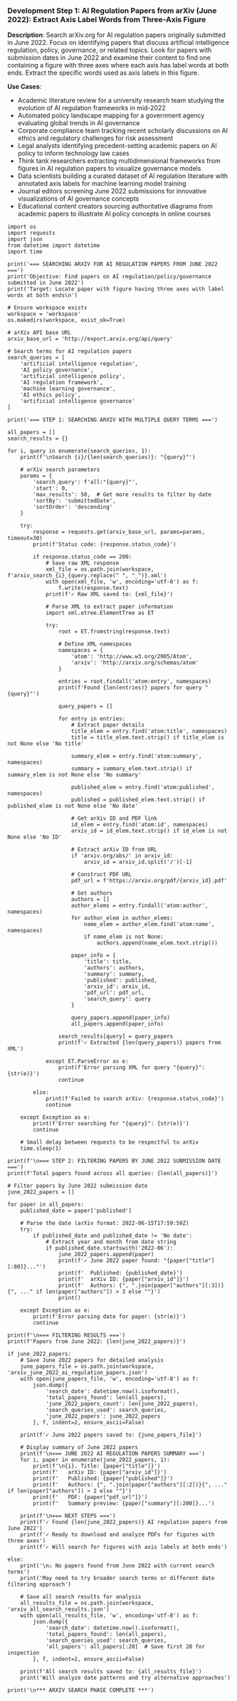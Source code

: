 ### Development Step 1: AI Regulation Papers from arXiv (June 2022): Extract Axis Label Words from Three-Axis Figure

**Description**: Search arXiv.org for AI regulation papers originally submitted in June 2022. Focus on identifying papers that discuss artificial intelligence regulation, policy, governance, or related topics. Look for papers with submission dates in June 2022 and examine their content to find one containing a figure with three axes where each axis has label words at both ends. Extract the specific words used as axis labels in this figure.

**Use Cases**:
- Academic literature review for a university research team studying the evolution of AI regulation frameworks in mid-2022
- Automated policy landscape mapping for a government agency evaluating global trends in AI governance
- Corporate compliance team tracking recent scholarly discussions on AI ethics and regulatory challenges for risk assessment
- Legal analysts identifying precedent-setting academic papers on AI policy to inform technology law cases
- Think tank researchers extracting multidimensional frameworks from figures in AI regulation papers to visualize governance models
- Data scientists building a curated dataset of AI regulation literature with annotated axis labels for machine learning model training
- Journal editors screening June 2022 submissions for innovative visualizations of AI governance concepts
- Educational content creators sourcing authoritative diagrams from academic papers to illustrate AI policy concepts in online courses

```
import os
import requests
import json
from datetime import datetime
import time

print('=== SEARCHING ARXIV FOR AI REGULATION PAPERS FROM JUNE 2022 ===')
print('Objective: Find papers on AI regulation/policy/governance submitted in June 2022')
print('Target: Locate paper with figure having three axes with label words at both ends\n')

# Ensure workspace exists
workspace = 'workspace'
os.makedirs(workspace, exist_ok=True)

# arXiv API base URL
arxiv_base_url = 'http://export.arxiv.org/api/query'

# Search terms for AI regulation papers
search_queries = [
    'artificial intelligence regulation',
    'AI policy governance', 
    'artificial intelligence policy',
    'AI regulation framework',
    'machine learning governance',
    'AI ethics policy',
    'artificial intelligence governance'
]

print('=== STEP 1: SEARCHING ARXIV WITH MULTIPLE QUERY TERMS ===')

all_papers = []
search_results = {}

for i, query in enumerate(search_queries, 1):
    print(f'\nSearch {i}/{len(search_queries)}: "{query}"')
    
    # arXiv search parameters
    params = {
        'search_query': f'all:"{query}"',
        'start': 0,
        'max_results': 50,  # Get more results to filter by date
        'sortBy': 'submittedDate',
        'sortOrder': 'descending'
    }
    
    try:
        response = requests.get(arxiv_base_url, params=params, timeout=30)
        print(f'Status code: {response.status_code}')
        
        if response.status_code == 200:
            # Save raw XML response
            xml_file = os.path.join(workspace, f'arxiv_search_{i}_{query.replace(" ", "_")}.xml')
            with open(xml_file, 'w', encoding='utf-8') as f:
                f.write(response.text)
            print(f'✓ Raw XML saved to: {xml_file}')
            
            # Parse XML to extract paper information
            import xml.etree.ElementTree as ET
            
            try:
                root = ET.fromstring(response.text)
                
                # Define XML namespaces
                namespaces = {
                    'atom': 'http://www.w3.org/2005/Atom',
                    'arxiv': 'http://arxiv.org/schemas/atom'
                }
                
                entries = root.findall('atom:entry', namespaces)
                print(f'Found {len(entries)} papers for query "{query}"')
                
                query_papers = []
                
                for entry in entries:
                    # Extract paper details
                    title_elem = entry.find('atom:title', namespaces)
                    title = title_elem.text.strip() if title_elem is not None else 'No title'
                    
                    summary_elem = entry.find('atom:summary', namespaces)
                    summary = summary_elem.text.strip() if summary_elem is not None else 'No summary'
                    
                    published_elem = entry.find('atom:published', namespaces)
                    published = published_elem.text.strip() if published_elem is not None else 'No date'
                    
                    # Get arXiv ID and PDF link
                    id_elem = entry.find('atom:id', namespaces)
                    arxiv_id = id_elem.text.strip() if id_elem is not None else 'No ID'
                    
                    # Extract arXiv ID from URL
                    if 'arxiv.org/abs/' in arxiv_id:
                        arxiv_id = arxiv_id.split('/')[-1]
                    
                    # Construct PDF URL
                    pdf_url = f'https://arxiv.org/pdf/{arxiv_id}.pdf'
                    
                    # Get authors
                    authors = []
                    author_elems = entry.findall('atom:author', namespaces)
                    for author_elem in author_elems:
                        name_elem = author_elem.find('atom:name', namespaces)
                        if name_elem is not None:
                            authors.append(name_elem.text.strip())
                    
                    paper_info = {
                        'title': title,
                        'authors': authors,
                        'summary': summary,
                        'published': published,
                        'arxiv_id': arxiv_id,
                        'pdf_url': pdf_url,
                        'search_query': query
                    }
                    
                    query_papers.append(paper_info)
                    all_papers.append(paper_info)
                
                search_results[query] = query_papers
                print(f'✓ Extracted {len(query_papers)} papers from XML')
                
            except ET.ParseError as e:
                print(f'Error parsing XML for query "{query}": {str(e)}')
                continue
        
        else:
            print(f'Failed to search arXiv: {response.status_code}')
            continue
    
    except Exception as e:
        print(f'Error searching for "{query}": {str(e)}')
        continue
    
    # Small delay between requests to be respectful to arXiv
    time.sleep(1)

print(f'\n=== STEP 2: FILTERING PAPERS BY JUNE 2022 SUBMISSION DATE ===')
print(f'Total papers found across all queries: {len(all_papers)}')

# Filter papers by June 2022 submission date
june_2022_papers = []

for paper in all_papers:
    published_date = paper['published']
    
    # Parse the date (arXiv format: 2022-06-15T17:59:59Z)
    try:
        if published_date and published_date != 'No date':
            # Extract year and month from date string
            if published_date.startswith('2022-06'):
                june_2022_papers.append(paper)
                print(f'✓ June 2022 paper found: "{paper["title"][:80]}..."')
                print(f'  Published: {published_date}')
                print(f'  arXiv ID: {paper["arxiv_id"]}')
                print(f'  Authors: {", ".join(paper["authors"][:3])}{", ..." if len(paper["authors"]) > 3 else ""}')
                print()
    
    except Exception as e:
        print(f'Error parsing date for paper: {str(e)}')
        continue

print(f'\n=== FILTERING RESULTS ===')
print(f'Papers from June 2022: {len(june_2022_papers)}')

if june_2022_papers:
    # Save June 2022 papers for detailed analysis
    june_papers_file = os.path.join(workspace, 'arxiv_june_2022_ai_regulation_papers.json')
    with open(june_papers_file, 'w', encoding='utf-8') as f:
        json.dump({
            'search_date': datetime.now().isoformat(),
            'total_papers_found': len(all_papers),
            'june_2022_papers_count': len(june_2022_papers),
            'search_queries_used': search_queries,
            'june_2022_papers': june_2022_papers
        }, f, indent=2, ensure_ascii=False)
    
    print(f'✓ June 2022 papers saved to: {june_papers_file}')
    
    # Display summary of June 2022 papers
    print(f'\n=== JUNE 2022 AI REGULATION PAPERS SUMMARY ===')
    for i, paper in enumerate(june_2022_papers, 1):
        print(f'\n{i}. Title: {paper["title"]}')
        print(f'   arXiv ID: {paper["arxiv_id"]}')
        print(f'   Published: {paper["published"]}')
        print(f'   Authors: {", ".join(paper["authors"][:2])}{", ..." if len(paper["authors"]) > 2 else ""}')
        print(f'   PDF: {paper["pdf_url"]}')
        print(f'   Summary preview: {paper["summary"][:200]}...')
    
    print(f'\n=== NEXT STEPS ===')
    print(f'✓ Found {len(june_2022_papers)} AI regulation papers from June 2022')
    print(f'✓ Ready to download and analyze PDFs for figures with three axes')
    print(f'✓ Will search for figures with axis labels at both ends')
    
else:
    print('\n⚠ No papers found from June 2022 with current search terms')
    print('May need to try broader search terms or different date filtering approach')
    
    # Save all search results for analysis
    all_results_file = os.path.join(workspace, 'arxiv_all_search_results.json')
    with open(all_results_file, 'w', encoding='utf-8') as f:
        json.dump({
            'search_date': datetime.now().isoformat(),
            'total_papers_found': len(all_papers),
            'search_queries_used': search_queries,
            'all_papers': all_papers[:20]  # Save first 20 for inspection
        }, f, indent=2, ensure_ascii=False)
    
    print(f'All search results saved to: {all_results_file}')
    print('Will analyze date patterns and try alternative approaches')

print('\n*** ARXIV SEARCH PHASE COMPLETE ***')
```